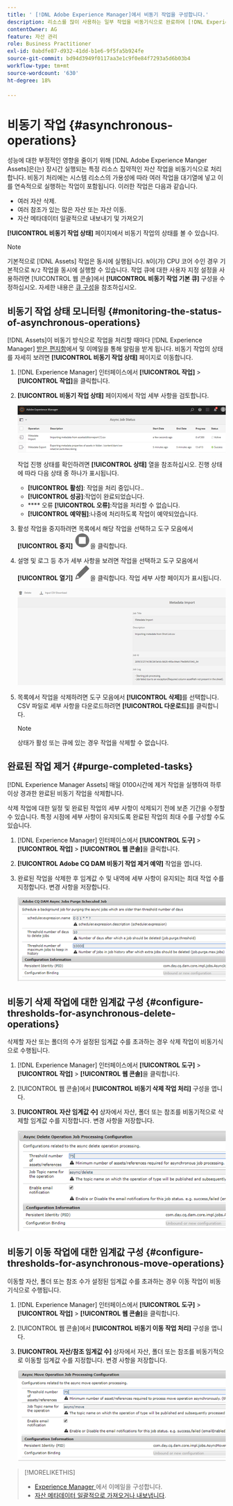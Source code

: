 ```yaml
---
title: ' [!DNL Adobe Experience Manager]에서 비동기 작업을 구성합니다.'
description: 리소스를 많이 사용하는 일부 작업을 비동기식으로 완료하여 [!DNL Experience Manager Assets]에서 성능을 최적화합니다.
contentOwner: AG
feature: 자산 관리
role: Business Practitioner
exl-id: 0abdfe87-d932-41dd-b1e6-9f5fa5b924fe
source-git-commit: bd94d3949f0117aa3e1c9f0e84f7293a5d6b03b4
workflow-type: tm+mt
source-wordcount: '630'
ht-degree: 18%

---
```


# 비동기 작업 {#asynchronous-operations}

성능에 대한 부정적인 영향을 줄이기 위해 [!DNL Adobe Experience Manger Assets]은(는) 장시간 실행되는 특정 리소스 집약적인 자산 작업을 비동기식으로 처리합니다. 비동기 처리에는 시스템 리소스의 가용성에 따라 여러 작업을 대기열에 넣고 이를 연속적으로 실행하는 작업이 포함됩니다. 이러한 작업은 다음과 같습니다.

* 여러 자산 삭제.
* 여러 참조가 있는 많은 자산 또는 자산 이동.
* 자산 메타데이터 일괄적으로 내보내기 및 가져오기

**[!UICONTROL 비동기 작업 상태]** 페이지에서 비동기 작업의 상태를 볼 수 있습니다.

>[!NOTE]
>
>기본적으로 [!DNL Assets] 작업은 동시에 실행됩니다. `N`이(가) CPU 코어 수인 경우 기본적으로 `N/2` 작업을 동시에 실행할 수 있습니다. 작업 큐에 대한 사용자 지정 설정을 사용하려면 [!UICONTROL 웹 콘솔]에서 **[!UICONTROL 비동기 작업 기본 큐]** 구성을 수정하십시오. 자세한 내용은 [큐 구성](https://sling.apache.org/documentation/bundles/apache-sling-eventing-and-job-handling.html#queue-configurations)을 참조하십시오.

## 비동기 작업 상태 모니터링 {#monitoring-the-status-of-asynchronous-operations}

[!DNL Assets]이 비동기 방식으로 작업을 처리할 때마다 [!DNL Experience Manager] [받은 편지함](/help/sites-authoring/inbox.md)에서 및 이메일을 통해 알림을 받게 됩니다. 비동기 작업의 상태를 자세히 보려면 **[!UICONTROL 비동기 작업 상태]** 페이지로 이동합니다.

1. [!DNL Experience Manager] 인터페이스에서 **[!UICONTROL 작업]** > **[!UICONTROL 작업]**&#x200B;을 클릭합니다.

1. **[!UICONTROL 비동기 작업 상태]** 페이지에서 작업 세부 사항을 검토합니다.

   ![비동기 작업의 상태 및 세부 정보](assets/job_status.png)

   작업 진행 상태를 확인하려면 **[!UICONTROL 상태]** 열을 참조하십시오. 진행 상태에 따라 다음 상태 중 하나가 표시됩니다.

   * **[!UICONTROL 활성]**: 작업을 처리 중입니다..
   * **[!UICONTROL 성공]**:작업이 완료되었습니다.
   * **** 오류  **[!UICONTROL 오류]**:작업을 처리할 수 없습니다.
   * **[!UICONTROL 예약됨]**:나중에 처리하도록 작업이 예약되었습니다.

1. 활성 작업을 중지하려면 목록에서 해당 작업을 선택하고 도구 모음에서 **[!UICONTROL 중지]** ![중지 아이콘](assets/do-not-localize/stop_icon.svg)을 클릭합니다.

1. 설명 및 로그 등 추가 세부 사항을 보려면 작업을 선택하고 도구 모음에서 **[!UICONTROL 열기]** ![open_icon](assets/do-not-localize/edit_icon.svg)을 클릭합니다. 작업 세부 사항 페이지가 표시됩니다.

   ![메타데이터 가져오기 작업의 세부 정보](assets/job_details.png)

1. 목록에서 작업을 삭제하려면 도구 모음에서 **[!UICONTROL 삭제]**&#x200B;를 선택합니다. CSV 파일로 세부 사항을 다운로드하려면 **[!UICONTROL 다운로드]**&#x200B;를 클릭합니다.

   >[!NOTE]
   >
   >상태가 활성 또는 큐에 있는 경우 작업을 삭제할 수 없습니다.

## 완료된 작업 제거 {#purge-completed-tasks}

[!DNL Experience Manager Assets] 매일 0100시간에 제거 작업을 실행하여 하루 이상 경과한 완료된 비동기 작업을 삭제합니다.

<!-- TBD: Find out from the engineering team and mention the time zone of this 1:00 am task.
-->

삭제 작업에 대한 일정 및 완료된 작업의 세부 사항이 삭제되기 전에 보존 기간을 수정할 수 있습니다. 특정 시점에 세부 사항이 유지되도록 완료된 작업의 최대 수를 구성할 수도 있습니다.

1. [!DNL Experience Manager] 인터페이스에서 **[!UICONTROL 도구]** > **[!UICONTROL 작업]** > **[!UICONTROL 웹 콘솔]**&#x200B;을 클릭합니다.
1. **[!UICONTROL Adobe CQ DAM 비동기 작업 제거 예약]** 작업을 엽니다.
1. 완료된 작업을 삭제한 후 임계값 수 및 내역에 세부 사항이 유지되는 최대 작업 수를 지정합니다. 변경 사항을 저장합니다.

   ![비동기 작업 제거를 예약하기 위한 구성](assets/purge_job.png)

## 비동기 삭제 작업에 대한 임계값 구성 {#configure-thresholds-for-asynchronous-delete-operations}

삭제할 자산 또는 폴더의 수가 설정된 임계값 수를 초과하는 경우 삭제 작업이 비동기식으로 수행됩니다.

1. [!DNL Experience Manager] 인터페이스에서 **[!UICONTROL 도구]** > **[!UICONTROL 작업]** > **[!UICONTROL 웹 콘솔]**&#x200B;을 클릭합니다.
1. [!UICONTROL 웹 콘솔]에서 **[!UICONTROL 비동기 삭제 작업 처리]** 구성을 엽니다.
1. **[!UICONTROL 자산 임계값 수]** 상자에서 자산, 폴더 또는 참조를 비동기적으로 삭제할 임계값 수를 지정합니다. 변경 사항을 저장합니다.

   ![자산을 삭제할 작업에 대한 임계값 제한 설정](assets/delete_threshold.png)

## 비동기 이동 작업에 대한 임계값 구성 {#configure-thresholds-for-asynchronous-move-operations}

이동할 자산, 폴더 또는 참조 수가 설정된 임계값 수를 초과하는 경우 이동 작업이 비동기식으로 수행됩니다.

1. [!DNL Experience Manager] 인터페이스에서 **[!UICONTROL 도구]** > **[!UICONTROL 작업]** > **[!UICONTROL 웹 콘솔]**&#x200B;을 클릭합니다.
1. [!UICONTROL 웹 콘솔]에서 **[!UICONTROL 비동기 이동 작업 처리]** 구성을 엽니다.
1. **[!UICONTROL 자산/참조 임계값 수]** 상자에서 자산, 폴더 또는 참조를 비동기적으로 이동할 임계값 수를 지정합니다. 변경 사항을 저장합니다.

   ![작업을 통해 자산을 이동할 임계값 제한 설정](assets/move_threshold.png)

>[!MORELIKETHIS]
>
>* [Experience Manager ](/help/sites-administering/notification.md)에서 이메일을 구성합니다.
>* [자산 메타데이터 일괄적으로 가져오거나 내보냅니다](/help/assets/metadata-import-export.md).

